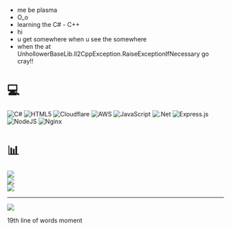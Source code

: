 - me be plasma
- O_o
- learning the C# - C++
- hi
- u get somewhere when u see the somewhere
- when the at UnhollowerBaseLib.Il2CppException.RaiseExceptionIfNecessary go cray!!


# 💻
![C#](https://img.shields.io/badge/c%23-%23239120.svg?style=for-the-badge&logo=c-sharp&logoColor=white) ![HTML5](https://img.shields.io/badge/html5-%23E34F26.svg?style=for-the-badge&logo=html5&logoColor=white) ![Cloudflare](https://img.shields.io/badge/Cloudflare-F38020?style=for-the-badge&logo=Cloudflare&logoColor=white) ![AWS](https://img.shields.io/badge/AWS-%23FF9900.svg?style=for-the-badge&logo=amazon-aws&logoColor=white) ![JavaScript](https://img.shields.io/badge/javascript-%23323330.svg?style=for-the-badge&logo=javascript&logoColor=%23F7DF1E) ![.Net](https://img.shields.io/badge/.NET-5C2D91?style=for-the-badge&logo=.net&logoColor=white) ![Express.js](https://img.shields.io/badge/express.js-%23404d59.svg?style=for-the-badge&logo=express&logoColor=%2361DAFB) ![NodeJS](https://img.shields.io/badge/node.js-6DA55F?style=for-the-badge&logo=node.js&logoColor=white) ![Nginx](https://img.shields.io/badge/nginx-%23009639.svg?style=for-the-badge&logo=nginx&logoColor=white)
# 📊
![](https://github-readme-stats.vercel.app/api?username=Edward7s&theme=tokyonight&hide_border=true&include_all_commits=true&count_private=true)<br/>
![](https://github-readme-streak-stats.herokuapp.com/?user=Edward7s&theme=tokyonight&hide_border=true)<br/>
![](https://github-readme-stats.vercel.app/api/top-langs/?username=Edward7s&theme=tokyonight&hide_border=true&include_all_commits=true&count_private=true&layout=compact)

---
[![](https://visitcount.itsvg.in/api?id=Edward7s&icon=0&color=1)](https://visitcount.itsvg.in)

19th line of words moment
